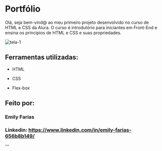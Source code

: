 # Portfólio 
Olá, seja bem-vind@ ao meu primeiro projeto desenvolvido no curso de HTML e CSS da Alura. O curso é introdutório para iniciantes em Front-End e ensina os príncipios de HTML e CSS e suas propriedades.

![tela-1](https://github.com/emilyfariasa/portfolio/assets/123472927/25c2b8f0-f9dc-425b-9bcc-861b68a8e258)

## Ferramentas utilizadas:

* HTML

* CSS

* Flex-box

## Feito por:
### Emily Farias

### Linkedin: https://www.linkedin.com/in/emily-farias-656b8b149/

'''
